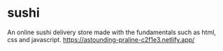 # sushi
An online sushi delivery store made with the fundamentals such as html, css and javascript.
https://astounding-praline-c2f1e3.netlify.app/
